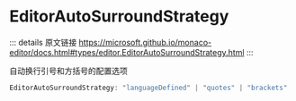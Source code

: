 # EditorAutoSurroundStrategy
        
::: details 原文链接
https://microsoft.github.io/monaco-editor/docs.html#types/editor.EditorAutoSurroundStrategy.html
:::

自动换行引号和方括号的配置选项

```ts
EditorAutoSurroundStrategy: "languageDefined" | "quotes" | "brackets" | "never"
```